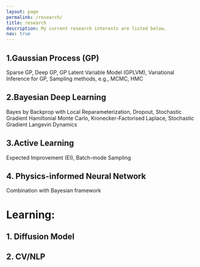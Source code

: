 ```yaml
---
layout: page
permalink: /research/
title: research
description: My current research interests are listed below. 
nav: true
---
```


## 1.Gaussian Process (GP)
Sparse GP, Deep GP, GP Latent Variable Model (GPLVM), Variational Inference for GP, Sampling methods, e.g., MCMC, HMC 
 
## 2.Bayesian Deep Learning
Bayes by Backprop with Local Reparameterization, Dropout, Stochastic Gradient Hamiltonial Monte Carlo, Kronecker-Factorised Laplace, Stochastic Gradient Langevin Dynamics

## 3.Active Learning
Expected Improvement (EI), Batch-mode Sampling

## 4. Physics-informed Neural Network
Combination with Bayesian framework

# Learning:
## 1. Diffusion Model
## 2. CV/NLP


